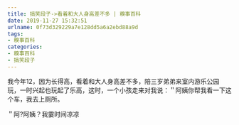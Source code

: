 ```yaml
---
title: 搞笑段子->看着和大人身高差不多 | 糗事百科
date: 2019-11-27 15:32:51
urlname: 0f73d329229a7e128dd5a6a2ebd88a9d
tags: 
- 糗事百科
categories:
- 糗事百科
- 搞笑段子
---
```

我今年12，因为长得高，看着和大人身高差不多，陪三岁弟弟来室内游乐公园玩，一时兴起也玩起了乐高，这时，一个小孩走来对我说：＂阿姨你帮我看一下这个车，我去上厕所。

＂阿?阿姨？我霎时间凉凉


